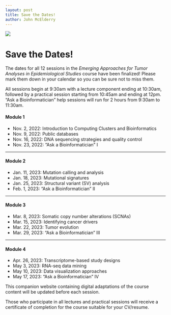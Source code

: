 ```yaml
---
layout: post
title: Save the Dates!
author: John McElderry
---
```

<img src="{{site.baseurl}}/assets/banner.png">

# Save the Dates!

The dates for all 12 sessions in the
 *Emerging Approaches for Tumor Analyses in Epidemiological Studies* course have been finalized!
Please mark them down in your calendar so you can be sure not to miss them.

All sessions begin at 9:30am with a lecture component ending at 10:30am, followed by a practical session starting from 10:45am and ending at 12pm. “Ask a Bioinformatician” help sessions will run for 2 hours from 9:30am to 11:30am.

#### Module 1
- Nov. 2, 2022: Introduction to Computing Clusters and Bioinformatics
- Nov. 9, 2022: Public databases
- Nov. 16, 2022: DNA sequencing strategies and quality control
- Nov. 23, 2022: “Ask a Bioinformatician” I

---
#### Module 2
- Jan. 11, 2023: Mutation calling and analysis
- Jan. 18, 2023: Mutational signatures
- Jan. 25, 2023: Structural variant (SV) analysis
- Feb. 1, 2023: “Ask a Bioinformatician” II

---
#### Module 3
- Mar. 8, 2023: Somatic copy number alterations (SCNAs)
- Mar. 15, 2023: Identifying cancer drivers
- Mar. 22, 2023: Tumor evolution
- Mar. 29, 2023: “Ask a Bioinformatician” III

---
#### Module 4
- Apr. 26, 2023: Transcriptome-based study designs
- May 3, 2023: RNA-seq data mining
- May 10, 2023: Data visualization approaches
- May 17, 2023: “Ask a Bioinformatician” IV

This companion website containing digital adaptations of the course content will be updated before each session.

<!--Sign up for the course [here](https://events.cancer.gov/dceg/genomics-workshop/registration) if you haven't already.--> Those who participate in all lectures and practical sessions will receive a certificate of completion for the course suitable for your CV/resume.
